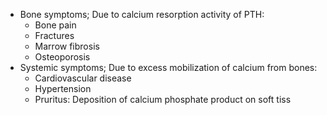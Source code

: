 - Bone symptoms; Due to calcium resorption activity of PTH:
	- Bone pain
	- Fractures
	- Marrow fibrosis
	- Osteoporosis
- Systemic symptoms; Due to excess mobilization of calcium from bones:
	- Cardiovascular disease
	- Hypertension
	- Pruritus: Deposition of calcium phosphate product on soft tiss